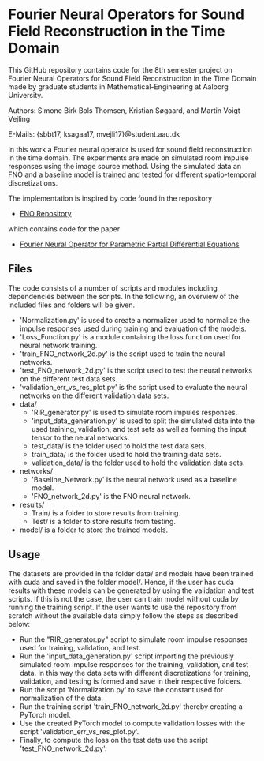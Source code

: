 # Fourier Neural Operators for Sound Field Reconstruction in the Time Domain

This GitHub repository contains code for the 8th semester project on Fourier Neural Operators for Sound Field Reconstruction in the Time Domain made by graduate students in Mathematical-Engineering at Aalborg University.

Authors:	Simone Birk Bols Thomsen, Kristian Søgaard, and Martin Voigt Vejling

E-Mails:	{sbbt17, ksagaa17, mvejli17}@student.aau.dk

In this work a Fourier neural operator is used for sound field reconstruction in the time domain. The experiments are made on simulated room impulse responses using the image source method. Using the simulated data an FNO and a baseline model is trained and tested for different spatio-temporal discretizations.

The implementation is inspired by code found in the repository
- [FNO Repository](https://github.com/zongyi-li/fourier_neural_operator)

which contains code for the paper
- [Fourier Neural Operator for Parametric Partial Differential Equations](https://arxiv.org/abs/2010.08895)

## Files
The code consists of a number of scripts and modules including dependencies between the scripts. In the following, an overview of the included files and folders will be given.

- 'Normalization.py' is used to create a normalizer used to normalize the impulse responses used during training and evaluation of the models.
- 'Loss_Function.py' is a module containing the loss function used for neural network training.
- 'train_FNO_network_2d.py' is the script used to train the neural networks.
- 'test_FNO_network_2d.py' is the script used to test the neural networks on the different test data sets.
- 'validation_err_vs_res_plot.py' is the script used to evaluate the neural networks on the different validation data sets.
- data/
	- 'RIR_generator.py' is used to simulate room impules responses.
	- 'input_data_generation.py' is used to split the simulated data into the used training, validation, and test sets as well as forming the input tensor to the neural networks.
	- test_data/ is the folder used to hold the test data sets.
	- train_data/ is the folder used to hold the training data sets.
	- validation_data/ is the folder used to hold the validation data sets.
- networks/
	- 'Baseline_Network.py' is the neural network used as a baseline model.
	- 'FNO_network_2d.py' is the FNO neural network.
- results/
	- Train/ is a folder to store results from training.
	- Test/ is a folder to store results from testing.
- model/ is a folder to store the trained models.

## Usage
The datasets are provided in the folder data/ and models have been trained with cuda and saved in the folder model/. Hence, if the user has cuda results with these models can be generated by using the validation and test scripts. If this is not the case, the user can train model without cuda by running the training script. If the user wants to use the repository from scratch without the available data simply follow the steps as described below:

- Run the "RIR_generator.py" script to simulate room impulse responses used for training, validation, and test.
- Run the 'input_data_generation.py' script importing the previously simulated room impulse responses for the training, validation, and test data. In this way the data sets with different discretizations for training, validation, and testing is formed and save in their respective folders.
- Run the script 'Normalization.py' to save the constant used for normalization of the data.
- Run the training script 'train_FNO_network_2d.py' thereby creating a PyTorch model.
- Use the created PyTorch model to compute validation losses with the script 'validation_err_vs_res_plot.py'.
- Finally, to compute the loss on the test data use the script 'test_FNO_network_2d.py'.


